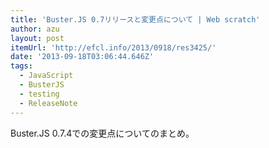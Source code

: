 ```yaml
---
title: 'Buster.JS 0.7リリースと変更点について | Web scratch'
author: azu
layout: post
itemUrl: 'http://efcl.info/2013/0918/res3425/'
date: '2013-09-18T03:06:44.646Z'
tags:
  - JavaScript
  - BusterJS
  - testing
  - ReleaseNote
---
```

Buster.JS 0.7.4での変更点についてのまとめ。
